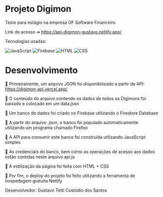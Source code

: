 # Projeto Digimon

Teste para estágio na empresa GF Software Financeiro

Link de acesso ➔ https://api-digimon-gustavo.netlify.app/

Tecnologias usadas: 
<p align="left">
  <img src="https://img.shields.io/badge/javascript-%23323330.svg?style=for-the-badge&logo=javascript&logoColor=%23F7DF1E" alt="JavaScript" />
  <img src="https://img.shields.io/badge/Firebase-039BE5?style=for-the-badge&logo=Firebase&logoColor=white" alt="Firebase" />
  <img src="https://img.shields.io/badge/html5-E34F26?style=for-the-badge&logo=html5&logoColor=white" alt="HTML" />
  <img src="https://img.shields.io/badge/css3-1572B6?style=for-the-badge&logo=css3&logoColor=white" alt="CSS" />
</p>

# Desenvolvimento

📌 Primeiramente, um arquivo JSON foi disponibilizado a partir da API: https://digimon-api.vercel.app/

📌 O conteúdo do arquivo contendo os dados de todos os Digimons foi baixado e colocado em um data.json

📌 Um banco de dados foi criado no Firebase utilizando o Firestore Database

📌 A partir do arquivo .json, o banco foi populado automaticamente utilizando um programa chamado Firefoo

📌 A API para consumir este banco foi construída utilizando JavaScript simples

📌 As credenciais do banco, bem como as operações de acesso aos dados estão contidas neste arquivo api.js

📌 A estilização da página foi feita com HTML + CSS 

📌 Por fim, o deploy do projeto foi feito utilizando a ferramenta de hospedagem gratuita Netlify

Desenvolvedor: Gustavo Totti Custódio dos Santos



